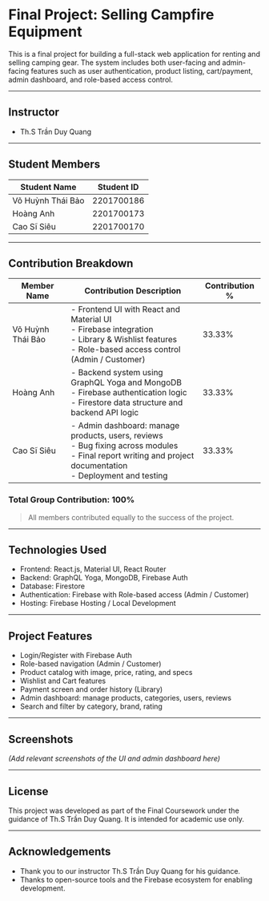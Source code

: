 # Final Project: Selling Campfire Equipment

This is a final project for building a full-stack web application for renting and selling camping gear. The system includes both user-facing and admin-facing features such as user authentication, product listing, cart/payment, admin dashboard, and role-based access control.

---

## Instructor

- Th.S Trần Duy Quang

---

## Student Members

| Student Name              | Student ID     |
|---------------------------|----------------|
| Võ Huỳnh Thái Bảo         | 2201700186     |
| Hoàng Anh                 | 2201700173     |
| Cao Sĩ Siêu               | 2201700170     |

---

## Contribution Breakdown

| Member Name           | Contribution Description                                                                                                                                         | Contribution % |
|------------------------|------------------------------------------------------------------------------------------------------------------------------------------------------------------|----------------|
| Võ Huỳnh Thái Bảo      | - Frontend UI with React and Material UI<br>- Firebase integration<br>- Library & Wishlist features<br>- Role-based access control (Admin / Customer)            | 33.33%         |
| Hoàng Anh              | - Backend system using GraphQL Yoga and MongoDB<br>- Firebase authentication logic<br>- Firestore data structure and backend API logic                         | 33.33%         |
| Cao Sĩ Siêu            | - Admin dashboard: manage products, users, reviews<br>- Bug fixing across modules<br>- Final report writing and project documentation<br>- Deployment and testing | 33.33%         |

### Total Group Contribution: **100%**

> All members contributed equally to the success of the project.

---

## Technologies Used

- Frontend: React.js, Material UI, React Router
- Backend: GraphQL Yoga, MongoDB, Firebase Auth
- Database: Firestore
- Authentication: Firebase with Role-based access (Admin / Customer)
- Hosting: Firebase Hosting / Local Development

---

## Project Features

- Login/Register with Firebase Auth
- Role-based navigation (Admin / Customer)
- Product catalog with image, price, rating, and specs
- Wishlist and Cart features
- Payment screen and order history (Library)
- Admin dashboard: manage products, categories, users, reviews
- Search and filter by category, brand, rating

---

## Screenshots

*(Add relevant screenshots of the UI and admin dashboard here)*

---

## License

This project was developed as part of the Final Coursework under the guidance of Th.S Trần Duy Quang. It is intended for academic use only.

---

## Acknowledgements

- Thank you to our instructor Th.S Trần Duy Quang for his guidance.
- Thanks to open-source tools and the Firebase ecosystem for enabling development.
